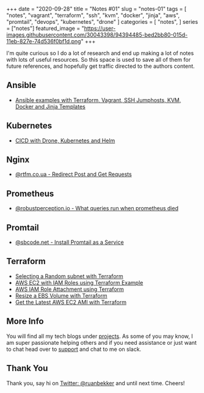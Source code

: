 +++
date = "2020-09-28"
title = "Notes #01"
slug = "notes-01"
tags = [
    "notes",
    "vagrant",
    "terraform",
    "ssh",
    "kvm",
    "docker",
    "jinja",
    "aws",
    "promtail",
    "devops",
    "kubernetes",
    "drone"
]
categories = [
    "notes",
]
series = ["notes"]
featured_image = "https://user-images.githubusercontent.com/30043398/94394485-bed2bb80-015d-11eb-827e-74d536f0bf1d.png"
+++

I'm quite curious so I do a lot of research and end up making a lot of notes with lots of useful resources. So this space is used to save all of them for future references, and hopefully get traffic directed to the authors content.

## Ansible

- [Ansible examples with Terraform, Vagrant, SSH Jumphosts, KVM, Docker and Jinja Templates](https://github.com/christianb93/ansible-samples/)

## Kubernetes

- [CICD with Drone, Kubernetes and Helm](https://medium.com/leboncoin-engineering-blog/ci-cd-with-drone-kubernetes-and-helm-part-2-cd8e3e3d30da)

## Nginx

- [@rtfm.co.ua - Redirect Post and Get Requests](https://rtfm.co.ua/en/http-redirects-post-and-get-requests-and-lost-data/)

## Prometheus

- [@robustperception.io - What queries run when prometheus died](https://www.robustperception.io/what-queries-were-running-when-prometheus-died)

## Promtail

- [@sbcode.net - Install Promtail as a Service](https://sbcode.net/grafana/install-promtail-service/)

## Terraform

- [Selecting a Random subnet with Terraform](https://www.daringway.com/how-to-select-one-random-aws-subnet-in-terraform/)
- [AWS EC2 with IAM Roles using Terraform Example](https://gist.github.com/clstokes/7116a368025fe6c7dfef1636df3234cf)
- [AWS IAM Role Attachment using Terraform](https://medium.com/@devopslearning/aws-iam-ec2-instance-role-using-terraform-fa2b21488536)
- [Resize a EBS Volume with Terraform](https://jtway.co/resize-amazon-ebs-volumes-without-a-reboot-ca118b010b44)
- [Get the Latest AWS EC2 AMI with Terraform](https://letslearndevops.com/2018/08/23/terraform-get-latest-centos-ami/)

## More Info

You will find all my tech blogs under [projects](https://ruan.dev/projects/#blogging). As some of you may know, I am super passionate helping others and if you need assistance or just want to chat head over to [support](https://ruan.dev/projects/#community-support) and chat to me on slack.

## Thank You

Thank you, say hi on [Twitter: @ruanbekker](https://twitter.com/ruanbekker) and until next time. Cheers! 

